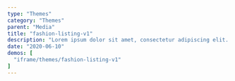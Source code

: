 ```yaml
---
type: "Themes"
category: "Themes"
parent: "Media"
title: "fashion-listing-v1"
description: "Lorem ipsum dolor sit amet, consectetur adipiscing elit. Nunc tempus laoreet leo sit amet iaculis."
date: "2020-06-10"
demos: [
  "iframe/themes/fashion-listing-v1"
]
---
```

